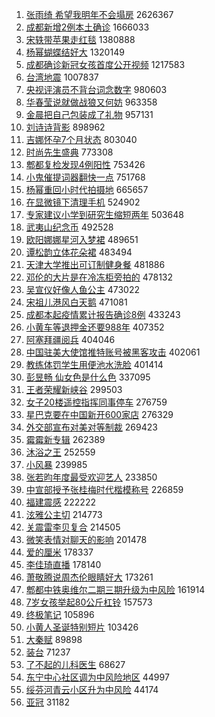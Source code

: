 1. [张雨绮 希望我明年不会塌房](https://s.weibo.com/weibo?q=%E5%BC%A0%E9%9B%A8%E7%BB%AE%20%E5%B8%8C%E6%9C%9B%E6%88%91%E6%98%8E%E5%B9%B4%E4%B8%8D%E4%BC%9A%E5%A1%8C%E6%88%BF&Refer=top) 2626367
1. [成都新增2例本土确诊](https://s.weibo.com/weibo?q=%23%E6%88%90%E9%83%BD%E6%96%B0%E5%A2%9E2%E4%BE%8B%E6%9C%AC%E5%9C%9F%E7%A1%AE%E8%AF%8A%23&Refer=top) 1666033
1. [宋轶带苹果走红毯](https://s.weibo.com/weibo?q=%23%E5%AE%8B%E8%BD%B6%E5%B8%A6%E8%8B%B9%E6%9E%9C%E8%B5%B0%E7%BA%A2%E6%AF%AF%23&Refer=top) 1380888
1. [杨幂蝴蝶结好大](https://s.weibo.com/weibo?q=%23%E6%9D%A8%E5%B9%82%E8%9D%B4%E8%9D%B6%E7%BB%93%E5%A5%BD%E5%A4%A7%23&Refer=top) 1320149
1. [成都确诊新冠女孩首度公开视频](https://s.weibo.com/weibo?q=%23%E6%88%90%E9%83%BD%E7%A1%AE%E8%AF%8A%E6%96%B0%E5%86%A0%E5%A5%B3%E5%AD%A9%E9%A6%96%E5%BA%A6%E5%85%AC%E5%BC%80%E8%A7%86%E9%A2%91%23&Refer=top) 1217583
1. [台湾地震](https://s.weibo.com/weibo?q=%E5%8F%B0%E6%B9%BE%E5%9C%B0%E9%9C%87&Refer=top) 1007837
1. [央视评演员不背台词念数字](https://s.weibo.com/weibo?q=%23%E5%A4%AE%E8%A7%86%E8%AF%84%E6%BC%94%E5%91%98%E4%B8%8D%E8%83%8C%E5%8F%B0%E8%AF%8D%E5%BF%B5%E6%95%B0%E5%AD%97%23&Refer=top) 980603
1. [华春莹说就做战狼又何妨](https://s.weibo.com/weibo?q=%23%E5%8D%8E%E6%98%A5%E8%8E%B9%E8%AF%B4%E5%B0%B1%E5%81%9A%E6%88%98%E7%8B%BC%E5%8F%88%E4%BD%95%E5%A6%A8%23&Refer=top) 963358
1. [金晨把自己包装成了礼物](https://s.weibo.com/weibo?q=%23%E9%87%91%E6%99%A8%E6%8A%8A%E8%87%AA%E5%B7%B1%E5%8C%85%E8%A3%85%E6%88%90%E4%BA%86%E7%A4%BC%E7%89%A9%23&Refer=top) 957131
1. [刘诗诗背影](https://s.weibo.com/weibo?q=%23%E5%88%98%E8%AF%97%E8%AF%97%E8%83%8C%E5%BD%B1%23&Refer=top) 898962
1. [吉娜怀孕7个月状态](https://s.weibo.com/weibo?q=%23%E5%90%89%E5%A8%9C%E6%80%80%E5%AD%957%E4%B8%AA%E6%9C%88%E7%8A%B6%E6%80%81%23&Refer=top) 803040
1. [时尚先生盛典](https://s.weibo.com/weibo?q=%23%E6%97%B6%E5%B0%9A%E5%85%88%E7%94%9F%E7%9B%9B%E5%85%B8%23&Refer=top) 773308
1. [郫都复检发现4例阳性](https://s.weibo.com/weibo?q=%23%E9%83%AB%E9%83%BD%E5%A4%8D%E6%A3%80%E5%8F%91%E7%8E%B04%E4%BE%8B%E9%98%B3%E6%80%A7%23&Refer=top) 753426
1. [小鬼催提词器翻快一点](https://s.weibo.com/weibo?q=%23%E5%B0%8F%E9%AC%BC%E5%82%AC%E6%8F%90%E8%AF%8D%E5%99%A8%E7%BF%BB%E5%BF%AB%E4%B8%80%E7%82%B9%23&Refer=top) 751768
1. [杨幂重回小时代拍摄地](https://s.weibo.com/weibo?q=%23%E6%9D%A8%E5%B9%82%E9%87%8D%E5%9B%9E%E5%B0%8F%E6%97%B6%E4%BB%A3%E6%8B%8D%E6%91%84%E5%9C%B0%23&Refer=top) 665657
1. [在显微镜下清理手机](https://s.weibo.com/weibo?q=%E5%9C%A8%E6%98%BE%E5%BE%AE%E9%95%9C%E4%B8%8B%E6%B8%85%E7%90%86%E6%89%8B%E6%9C%BA&Refer=top) 524902
1. [专家建议小学到研究生缩短两年](https://s.weibo.com/weibo?q=%23%E4%B8%93%E5%AE%B6%E5%BB%BA%E8%AE%AE%E5%B0%8F%E5%AD%A6%E5%88%B0%E7%A0%94%E7%A9%B6%E7%94%9F%E7%BC%A9%E7%9F%AD%E4%B8%A4%E5%B9%B4%23&Refer=top) 503648
1. [武夷山纪念币](https://s.weibo.com/weibo?q=%E6%AD%A6%E5%A4%B7%E5%B1%B1%E7%BA%AA%E5%BF%B5%E5%B8%81&Refer=top) 492528
1. [欧阳娜娜星河入梦裙](https://s.weibo.com/weibo?q=%23%E6%AC%A7%E9%98%B3%E5%A8%9C%E5%A8%9C%E6%98%9F%E6%B2%B3%E5%85%A5%E6%A2%A6%E8%A3%99%23&Refer=top) 489651
1. [谭松韵立体花朵裙](https://s.weibo.com/weibo?q=%E8%B0%AD%E6%9D%BE%E9%9F%B5%E7%AB%8B%E4%BD%93%E8%8A%B1%E6%9C%B5%E8%A3%99&Refer=top) 483494
1. [天津大学推出可订制健身餐](https://s.weibo.com/weibo?q=%23%E5%A4%A9%E6%B4%A5%E5%A4%A7%E5%AD%A6%E6%8E%A8%E5%87%BA%E5%8F%AF%E8%AE%A2%E5%88%B6%E5%81%A5%E8%BA%AB%E9%A4%90%23&Refer=top) 481886
1. [邓伦的大片是在冷冻柜旁拍的](https://s.weibo.com/weibo?q=%23%E9%82%93%E4%BC%A6%E7%9A%84%E5%A4%A7%E7%89%87%E6%98%AF%E5%9C%A8%E5%86%B7%E5%86%BB%E6%9F%9C%E6%97%81%E6%8B%8D%E7%9A%84%23&Refer=top) 478132
1. [吴宣仪好像人鱼公主](https://s.weibo.com/weibo?q=%23%E5%90%B4%E5%AE%A3%E4%BB%AA%E5%A5%BD%E5%83%8F%E4%BA%BA%E9%B1%BC%E5%85%AC%E4%B8%BB%23&Refer=top) 473022
1. [宋祖儿港风白天鹅](https://s.weibo.com/weibo?q=%23%E5%AE%8B%E7%A5%96%E5%84%BF%E6%B8%AF%E9%A3%8E%E7%99%BD%E5%A4%A9%E9%B9%85%23&Refer=top) 471081
1. [成都本起疫情累计报告确诊8例](https://s.weibo.com/weibo?q=%23%E6%88%90%E9%83%BD%E6%9C%AC%E8%B5%B7%E7%96%AB%E6%83%85%E7%B4%AF%E8%AE%A1%E6%8A%A5%E5%91%8A%E7%A1%AE%E8%AF%8A8%E4%BE%8B%23&Refer=top) 433243
1. [小黄车等退押金还要988年](https://s.weibo.com/weibo?q=%23%E5%B0%8F%E9%BB%84%E8%BD%A6%E7%AD%89%E9%80%80%E6%8A%BC%E9%87%91%E8%BF%98%E8%A6%81988%E5%B9%B4%23&Refer=top) 407352
1. [阿塞拜疆阅兵](https://s.weibo.com/weibo?q=%E9%98%BF%E5%A1%9E%E6%8B%9C%E7%96%86%E9%98%85%E5%85%B5&Refer=top) 404046
1. [中国驻美大使馆推特账号被黑客攻击](https://s.weibo.com/weibo?q=%23%E4%B8%AD%E5%9B%BD%E9%A9%BB%E7%BE%8E%E5%A4%A7%E4%BD%BF%E9%A6%86%E6%8E%A8%E7%89%B9%E8%B4%A6%E5%8F%B7%E8%A2%AB%E9%BB%91%E5%AE%A2%E6%94%BB%E5%87%BB%23&Refer=top) 402061
1. [教练体罚学生用便池水洗脸](https://s.weibo.com/weibo?q=%E6%95%99%E7%BB%83%E4%BD%93%E7%BD%9A%E5%AD%A6%E7%94%9F%E7%94%A8%E4%BE%BF%E6%B1%A0%E6%B0%B4%E6%B4%97%E8%84%B8&Refer=top) 401414
1. [彭昱畅 仙女色是什么色](https://s.weibo.com/weibo?q=%23%E5%BD%AD%E6%98%B1%E7%95%85%20%E4%BB%99%E5%A5%B3%E8%89%B2%E6%98%AF%E4%BB%80%E4%B9%88%E8%89%B2%23&Refer=top) 337095
1. [王者荣耀新峡谷](https://s.weibo.com/weibo?q=%23%E7%8E%8B%E8%80%85%E8%8D%A3%E8%80%80%E6%96%B0%E5%B3%A1%E8%B0%B7%23&Refer=top) 299503
1. [女子20楼遥控指挥同事停车](https://s.weibo.com/weibo?q=%23%E5%A5%B3%E5%AD%9020%E6%A5%BC%E9%81%A5%E6%8E%A7%E6%8C%87%E6%8C%A5%E5%90%8C%E4%BA%8B%E5%81%9C%E8%BD%A6%23&Refer=top) 276759
1. [星巴克要在中国新开600家店](https://s.weibo.com/weibo?q=%23%E6%98%9F%E5%B7%B4%E5%85%8B%E8%A6%81%E5%9C%A8%E4%B8%AD%E5%9B%BD%E6%96%B0%E5%BC%80600%E5%AE%B6%E5%BA%97%23&Refer=top) 276329
1. [外交部宣布对美对等制裁](https://s.weibo.com/weibo?q=%23%E5%A4%96%E4%BA%A4%E9%83%A8%E5%AE%A3%E5%B8%83%E5%AF%B9%E7%BE%8E%E5%AF%B9%E7%AD%89%E5%88%B6%E8%A3%81%23&Refer=top) 269423
1. [霉霉新专辑](https://s.weibo.com/weibo?q=%23%E9%9C%89%E9%9C%89%E6%96%B0%E4%B8%93%E8%BE%91%23&Refer=top) 262389
1. [沐浴之王](https://s.weibo.com/weibo?q=%E6%B2%90%E6%B5%B4%E4%B9%8B%E7%8E%8B&Refer=top) 252559
1. [小风暴](https://s.weibo.com/weibo?q=%E5%B0%8F%E9%A3%8E%E6%9A%B4&Refer=top) 239985
1. [张若昀年度最受欢迎艺人](https://s.weibo.com/weibo?q=%E5%BC%A0%E8%8B%A5%E6%98%80%E5%B9%B4%E5%BA%A6%E6%9C%80%E5%8F%97%E6%AC%A2%E8%BF%8E%E8%89%BA%E4%BA%BA&Refer=top) 233850
1. [中宣部授予张桂梅时代楷模称号](https://s.weibo.com/weibo?q=%23%E4%B8%AD%E5%AE%A3%E9%83%A8%E6%8E%88%E4%BA%88%E5%BC%A0%E6%A1%82%E6%A2%85%E6%97%B6%E4%BB%A3%E6%A5%B7%E6%A8%A1%E7%A7%B0%E5%8F%B7%23&Refer=top) 226859
1. [福建震感](https://s.weibo.com/weibo?q=%E7%A6%8F%E5%BB%BA%E9%9C%87%E6%84%9F&Refer=top) 222222
1. [泫雅公主切](https://s.weibo.com/weibo?q=%23%E6%B3%AB%E9%9B%85%E5%85%AC%E4%B8%BB%E5%88%87%23&Refer=top) 214773
1. [关震雷李贝复合](https://s.weibo.com/weibo?q=%23%E5%85%B3%E9%9C%87%E9%9B%B7%E6%9D%8E%E8%B4%9D%E5%A4%8D%E5%90%88%23&Refer=top) 214505
1. [微笑表情对聊天的影响](https://s.weibo.com/weibo?q=%23%E5%BE%AE%E7%AC%91%E8%A1%A8%E6%83%85%E5%AF%B9%E8%81%8A%E5%A4%A9%E7%9A%84%E5%BD%B1%E5%93%8D%23&Refer=top) 201478
1. [爱的厘米](https://s.weibo.com/weibo?q=%E7%88%B1%E7%9A%84%E5%8E%98%E7%B1%B3&Refer=top) 178337
1. [李佳琦直播](https://s.weibo.com/weibo?q=%E6%9D%8E%E4%BD%B3%E7%90%A6%E7%9B%B4%E6%92%AD&Refer=top) 178140
1. [萧敬腾说周杰伦眼睛好大](https://s.weibo.com/weibo?q=%23%E8%90%A7%E6%95%AC%E8%85%BE%E8%AF%B4%E5%91%A8%E6%9D%B0%E4%BC%A6%E7%9C%BC%E7%9D%9B%E5%A5%BD%E5%A4%A7%23&Refer=top) 173261
1. [郫都中铁奥维尔二期三期升级为中风险](https://s.weibo.com/weibo?q=%23%E9%83%AB%E9%83%BD%E4%B8%AD%E9%93%81%E5%A5%A5%E7%BB%B4%E5%B0%94%E4%BA%8C%E6%9C%9F%E4%B8%89%E6%9C%9F%E5%8D%87%E7%BA%A7%E4%B8%BA%E4%B8%AD%E9%A3%8E%E9%99%A9%23&Refer=top) 161914
1. [7岁女孩举起80公斤杠铃](https://s.weibo.com/weibo?q=7%E5%B2%81%E5%A5%B3%E5%AD%A9%E4%B8%BE%E8%B5%B780%E5%85%AC%E6%96%A4%E6%9D%A0%E9%93%83&Refer=top) 157573
1. [终极笔记](https://s.weibo.com/weibo?q=%E7%BB%88%E6%9E%81%E7%AC%94%E8%AE%B0&Refer=top) 105896
1. [小黄人圣诞特别短片](https://s.weibo.com/weibo?q=%E5%B0%8F%E9%BB%84%E4%BA%BA%E5%9C%A3%E8%AF%9E%E7%89%B9%E5%88%AB%E7%9F%AD%E7%89%87&Refer=top) 103426
1. [大秦赋](https://s.weibo.com/weibo?q=%E5%A4%A7%E7%A7%A6%E8%B5%8B&Refer=top) 89898
1. [装台](https://s.weibo.com/weibo?q=%E8%A3%85%E5%8F%B0&Refer=top) 71237
1. [了不起的儿科医生](https://s.weibo.com/weibo?q=%E4%BA%86%E4%B8%8D%E8%B5%B7%E7%9A%84%E5%84%BF%E7%A7%91%E5%8C%BB%E7%94%9F&Refer=top) 68627
1. [东宁中心社区调为中风险地区](https://s.weibo.com/weibo?q=%23%E4%B8%9C%E5%AE%81%E4%B8%AD%E5%BF%83%E7%A4%BE%E5%8C%BA%E8%B0%83%E4%B8%BA%E4%B8%AD%E9%A3%8E%E9%99%A9%E5%9C%B0%E5%8C%BA%23&Refer=top) 44997
1. [绥芬河青云小区升为中风险](https://s.weibo.com/weibo?q=%23%E7%BB%A5%E8%8A%AC%E6%B2%B3%E9%9D%92%E4%BA%91%E5%B0%8F%E5%8C%BA%E5%8D%87%E4%B8%BA%E4%B8%AD%E9%A3%8E%E9%99%A9%23&Refer=top) 44174
1. [亚冠](https://s.weibo.com/weibo?q=%E4%BA%9A%E5%86%A0&Refer=top) 31182